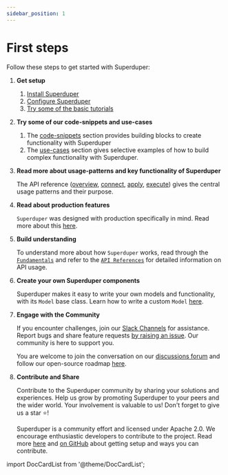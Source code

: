 ```yaml
---
sidebar_position: 1
---
```


# First steps

Follow these steps to get started with Superduper:

1. **Get setup**
     
    1. [Install Superduper](./installation.md)
    2. [Configure Superduper](./configuration.md)
    3. [Try some of the basic tutorials](../tutorials/intro.md)

2. **Try some of our code-snippets and use-cases**

    1. The [code-snippets](../code_snippets) section provides building blocks to create functionality with Superduper
    2. The [use-cases](../use_cases) section gives selective examples of how to build complex functionality with Superduper.

3. **Read more about usage-patterns and key functionality of Superduper**

    The API reference ([overview](../core_api/), [connect](../connect_api/), [apply](../apply_api/), [execute](../execute_api/)) gives
    the central usage patterns and their purpose.

4. **Read about production features**

    `Superduper` was designed with production specifically in mind. Read more about this [here](../production/).

5. **Build understanding**

    To understand more about how `Superduper` works, read through the [`Fundamentals`](../fundamentals/glossary) and refer to the [`API References`](https://docs.superduper.io/apidocs/source/superduper.html) for detailed information on API usage.

6. **Create your own Superduper components**

    Superduper makes it easy to write your own models and functionality, with its `Model` base class. Learn how to write
    a custom `Model` [here](../create_functionality).

7. **Engage with the Community**

    If you encounter challenges, join our [Slack Channels](https://join.slack.com/t/superduper/shared_invite/zt-1zuojj0k0-RjAYBs1TDsvEa7yaFGa6QA) for assistance. Report bugs and share feature requests [by raising an issue]((https://github.com/superduper/superduper/issues).). Our community is here to support you.

    You are welcome to join the conversation on our [discussions forum](https://github.com/superduper/superduper/discussions) and follow our open-source roadmap [here](https://github.com/orgs/superduper/projects/1/views/10).

8. **Contribute and Share**

    Contribute to the Superduper community by sharing your solutions and experiences. 
    Help us grow by promoting Superduper to your peers and the wider world. Your involvement is valuable to us! Don't forget to give us a star ⭐!

    Superduper is a community effort and licensed under Apache 2.0. We encourage enthusiastic developers to contribute to the project. Read more [here](../setup/contributing) and [on GitHub](https://github.com/superduper/superduper/) about getting setup and ways you can contribute.


import DocCardList from '@theme/DocCardList';

<DocCardList />